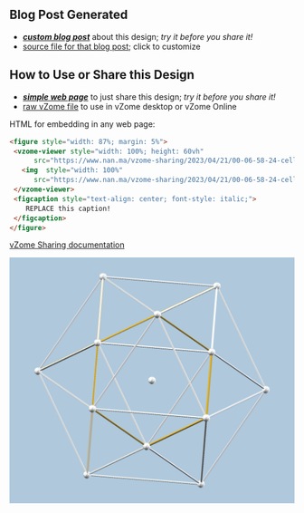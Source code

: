 
## Blog Post Generated

 - [***custom blog post***](<https://www.nan.ma/vzome-sharing/2023/04/21/24-cell-max-volume-00-06-58.html>) about this design; *try it before you share it!*
 - [source file for that blog post](<https://github.com/nanma80/vzome-sharing/edit/main/_posts/2023-04-21-24-cell-max-volume-00-06-58.md>); click to customize
 


## How to Use or Share this Design

 - [***simple web page***](<https://www.nan.ma/vzome-sharing/2023/04/21/00-06-58-24-cell-max-volume/>) to just share this design; *try it before you share it!*
 - [raw vZome file](<https://raw.githubusercontent.com/nanma80/vzome-sharing/main/2023/04/21/00-06-58-24-cell-max-volume/24-cell-max-volume.vZome>) to use in vZome desktop or vZome Online
 
 HTML for embedding in any web page:
 ```html
<figure style="width: 87%; margin: 5%">
  <vzome-viewer style="width: 100%; height: 60vh"
       src="https://www.nan.ma/vzome-sharing/2023/04/21/00-06-58-24-cell-max-volume/24-cell-max-volume.vZome" >
    <img  style="width: 100%"
       src="https://www.nan.ma/vzome-sharing/2023/04/21/00-06-58-24-cell-max-volume/24-cell-max-volume.png" >
  </vzome-viewer>
  <figcaption style="text-align: center; font-style: italic;">
     REPLACE this caption!
  </figcaption>
</figure>
 ```

[vZome Sharing documentation](https://vzome.github.io/vzome/sharing.html#how-it-works)

![Image](<24-cell-max-volume.png>)

